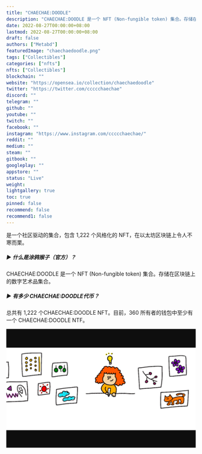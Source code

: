 ```yaml
---
title: "CHAECHAE:DOODLE"
description: "CHAECHAE:DOODLE 是一个 NFT (Non-fungible token) 集合。存储在区块链上的数字艺术品集合。"
date: 2022-08-27T00:00:00+08:00
lastmod: 2022-08-27T00:00:00+08:00
draft: false
authors: ["Metabd"]
featuredImage: "chaechaedoodle.png"
tags: ["Collectibles"]
categories: ["nfts"]
nfts: ["Collectibles"]
blockchain: ""
website: "https://opensea.io/collection/chaechaedoodle"
twitter: "https://twitter.com/ccccchaechae"
discord: ""
telegram: ""
github: ""
youtube: ""
twitch: ""
facebook: ""
instagram: "https://www.instagram.com/ccccchaechae/"
reddit: ""
medium: ""
steam: ""
gitbook: ""
googleplay: ""
appstore: ""
status: "Live"
weight: 
lightgallery: true
toc: true
pinned: false
recommend: false
recommend1: false
---
```

是一个社区驱动的集合，包含 1,222 个风格化的 NFT，在以太坊区块链上令人不寒而栗。

##### ▶ 什么是涂鸦猴子（官方）？

CHAECHAE:DOODLE 是一个 NFT (Non-fungible token) 集合。存储在区块链上的数字艺术品集合。

##### ▶ 有多少 CHAECHAE:DOODLE代币？

总共有 1,222 个CHAECHAE:DOODLE NFT。目前，360 所有者的钱包中至少有一个 CHAECHAE:DOODLE NTF。

![nft](43123423123.png)